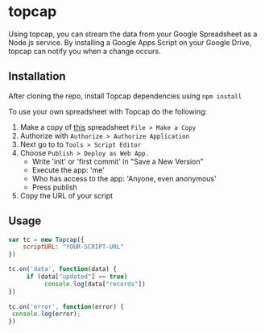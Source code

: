 topcap
======

Using topcap, you can stream the data from your Google Spreadsheet as a Node.js service. By installing a Google Apps Script on your Google Drive, topcap can notify you when a change occurs.

Installation
------------
After cloning the repo, install Topcap dependencies using `npm install`

To use your own spreadsheet with Topcap do the following:

1.  Make a copy of [this](https://docs.google.com/spreadsheet/ccc?key=0Aqv3NjQVGHDbdDB6NnZjdXZ1bTFIbmNvUGs0V2FSUlE#gid=0) spreadsheet `File > Make a Copy`
2.  Authorize with `Authorize > Authorize Application`
3.  Next go to to `Tools > Script Editor`
3.  Choose `Publish > Deploy as Web App.` 
      * Write 'init' or 'first commit' in "Save a New Version"
      * Execute the app: 'me'
      * Who has access to the app: 'Anyone, even anonymous'
      * Press publish
5.  Copy the URL of your script

Usage
-----
```javascript
var tc = new Topcap({
	scriptURL: "YOUR-SCRIPT-URL"
}) 

tc.on('data', function(data) {
     if (data["updated"] == true) 
          console.log(data["records"])
})
          
tc.on('error', function(error) {
 console.log(error);
})
```
